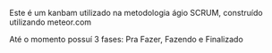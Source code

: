 Este é um kanbam utilizado na metodologia ágio SCRUM, construído utilizando meteor.com

Até o momento possuí 3 fases: Pra Fazer, Fazendo e Finalizado

